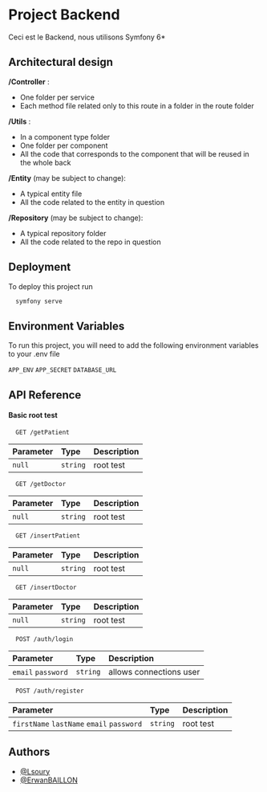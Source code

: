 
# Project Backend

Ceci est le Backend, nous utilisons Symfony 6*



## Architectural design


**/Controller** : 
 - One folder per service
 - Each method file related only to this route in a folder in the route folder

**/Utils** : 
- In a component type folder
 - One folder per component
 - All the code that corresponds to the component that will be reused in the whole back

**/Entity** (may be subject to change): 
 - A typical entity file
 - All the code related to the entity in question

**/Repository** (may be subject to change):
 - A typical repository folder
 - All the code related to the repo in question

## Deployment

To deploy this project run

```bash
  symfony serve
```


## Environment Variables

To run this project, you will need to add the following environment variables to your .env file

`APP_ENV` `APP_SECRET` `DATABASE_URL`
## API Reference

#### Basic root test

```http
  GET /getPatient
```

| Parameter | Type     | Description                |
| :-------- | :------- | :------------------------- |
| `null` | `string` | root test |

```http
  GET /getDoctor
```

| Parameter | Type     | Description                |
| :-------- | :------- | :------------------------- |
| `null` | `string` | root test |

```http
  GET /insertPatient
```

| Parameter | Type     | Description                |
| :-------- | :------- | :------------------------- |
| `null` | `string` | root test |


```http
  GET /insertDoctor
```

| Parameter | Type     | Description                |
| :-------- | :------- | :------------------------- |
| `null` | `string` | root test |

```http
  POST /auth/login
```

| Parameter | Type     | Description                |
| :-------- | :------- | :------------------------- |
| `email` `password`| `string` | allows connections user |

```http
  POST /auth/register
```

| Parameter | Type     | Description                |
| :-------- | :------- | :------------------------- |
| `firstName` `lastName` `email` `password`| `string` | root test |



## Authors

- [@Lsoury](https://github.com/Lsoury)
- [@ErwanBAILLON](https://github.com/ErwanBAILLON)

